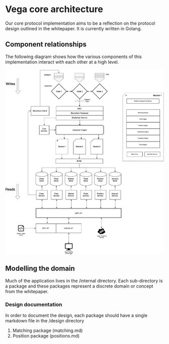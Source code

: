 # Vega core architecture

Our core protocol implementation aims to be a reflection on the protocol design outlined in the whitepaper. It is currently written in Golang.

## Component relationships

The following diagram shows how the various components of this implementation interact with each other at a high level.

![Vega core protocol architecture](diagrams/design-architecture-191003001.png "Vega core protocol architecture")

## Modelling the domain

Much of the application lives in the /internal directory. Each sub-directory is a package and these packages represent a discrete domain or concept from the whitepaper.

### Design documentation

In order to document the design, each package should have a single markdown file in the /design directory

1. Matching package (matching.md)
2. Position package (positions.md)
